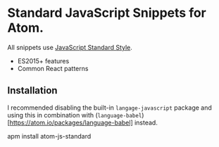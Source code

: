 # Standard JavaScript Snippets for Atom.

All snippets use [JavaScript Standard Style](http://standardjs.com).

- ES2015+ features
- Common React patterns

## Installation

I recommended disabling the built-in `langage-javascript` package and using this in
combination with (`language-babel`)[https://atom.io/packages/language-babel] instead.

   apm install atom-js-standard
